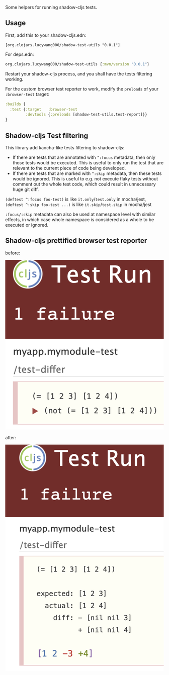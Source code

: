 Some helpers for running shadow-cljs tests.

## Usage

First, add this to your shadow-cljs.edn:

```
[org.clojars.lucywang000/shadow-test-utils "0.0.1"]
```

For deps.edn:

```clojure
org.clojars.lucywang000/shadow-test-utils {:mvn/version "0.0.1"}
```

Restart your shadow-cljs process, and you shall have the tests filtering working. 

For the custom browser test reporter to work, modify the `preloads` of your `:browser-test` target:

```clojure
:builds {
  :test {:target   :browser-test
         :devtools {:preloads [shadow-test-utils.test-report]}}
}
```

## Shadow-cljs Test filtering

This library add kaocha-like tests filtering to shadow-cljs:

- If there are tests that are annotated with `^:focus` metadata, then only those tests would be executed. This is useful to only run the test that are relevant to the current piece of code being developed.
- If there are tests that are marked with `^:skip` metadata, then these tests would be ignored. This is useful to e.g. not execute flaky tests without comment out the whole test code, which could result in unnecessary huge git diff.

`(deftest ^:focus foo-test)` is like `it.only`/`test.only` in mocha/jest, `(deftest ^:skip foo-test ...)` is like `it.skip`/`test.skip` in mocha/jest

`:focus/:skip` metadata can also be used at namespace level with similar effects, in which case whole namespace is considered as a whole to be executed or ignored.

## Shadow-cljs prettified browser test reporter

before:

![Before](screenshots/diff-before.png)

after:

![After](screenshots/diff-after.png)
